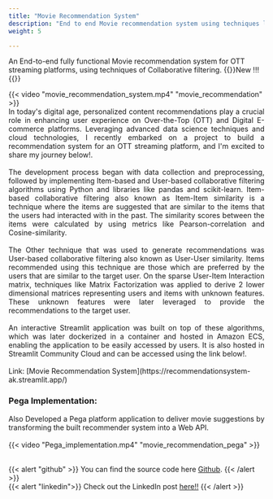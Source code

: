 ```yaml
---
title: "Movie Recommendation System"
description: "End to end Movie recommendation system using techniques like Item-based collaborative filtering and User-based collaborative filtering."
weight: 5

---
```


An End-to-end fully functional Movie recommendation system for OTT streaming platforms, using techniques of Collaborative filtering. {{<badge>}}New !!!{{</badge>}}

<div>
{{< video "movie_recommendation_system.mp4" "movie_recommendation" >}}
</div>

<div align="justify">In today's digital age, personalized content recommendations play a crucial role in enhancing user experience on Over-the-Top (OTT) and Digital E-commerce platforms. Leveraging advanced data science techniques and cloud technologies, I recently embarked on a project to build a recommendation system for an OTT streaming platform, and I'm excited to share my journey below!.</div>
<br>
<div align='justify'>The development process began with data collection and preprocessing, followed by implementing Item-based and User-based collaborative filtering algorithms using Python and libraries like pandas and scikit-learn. Item-based collaborative filtering also known as Item-Item similarity is a technique where the items are suggested that are similar to the items that the users had interacted with in the past. The similarity scores between the items were calculated by using metrics like Pearson-correlation and Cosine-similarity.</div>
<br>
<div align="justify">The Other technique that was used to generate recommendations was User-based collaborative filtering also known as User-User similarity. Items recommended using this technique are those which are preferred by the users that are similar to the target user. On the sparse User-Item Interaction matrix, techniques like Matrix Factorization was applied to derive 2 lower dimensional matrices representing users and items with unknown features. These unknown features were later leveraged to provide the recommendations to the target user.</div>
<br>
<div align="justify">An interactive Streamlit application was built on top of these algorithms, which was later dockerized in a container and hosted in Amazon ECS, enabling the application to be easily accessed by users. It is also hosted in Streamlit Community Cloud and can be accessed using the link below!.</div>
<br>
Link: [Movie Recommendation System](https://recommendationsystem-ak.streamlit.app/)
<br>

### Pega Implementation:

<div align="justify">Also Developed a Pega platform application to deliver movie suggestions by transforming the built recommender system into a Web API.</div>
<br>
<div>
{{< video "Pega_implementation.mp4" "movie_recommendation_pega" >}}
</div>
<br>



{{< alert "github" >}}
You can find the source code here [Github](https://github.com/Akash080799/Recommendation_System).
{{< /alert >}}
<br>
{{< alert "linkedin">}}
Check out the LinkedIn post [here!!](https://www.linkedin.com/posts/aksivakumar_movierecommendation-datascience-streamlit-activity-7190048748775903234-o_Cq?utm_source=share&utm_medium=member_desktop)
{{< /alert >}}
